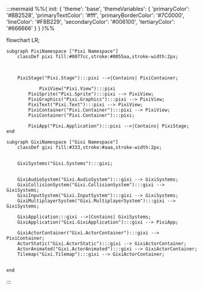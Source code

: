 :::mermaid
%%{
  init: {
    'theme': 'base',
    'themeVariables': {
      'primaryColor': '#BB2528',
      'primaryTextColor': '#fff',
      'primaryBorderColor': '#7C0000',
      'lineColor': '#F8B229',
      'secondaryColor': '#006100',
      'tertiaryColor': '#666666'
    }
  }
}%%

flowchart LR;

    subgraph PixiNamespace ["Pixi Namespace"]
        classDef pixi fill:#0077cc,stroke:#0055aa,stroke-width:2px;


       
        PixiStage("Pixi.Stage"):::pixi -->|Contains| PixiContainer;

                PixiView("Pixi.View"):::pixi
            PixiSprite("Pixi.Sprite"):::pixi --> PixiView;
            PixiGraphics("Pixi.Graphics"):::pixi --> PixiView;
            PixiText("Pixi.Text"):::pixi --> PixiView;
            PixiContainer("Pixi.Container"):::pixi --> PixiView;
            PixiContainer("Pixi.Container"):::pixi;

            PixiApp("Pixi.Application"):::pixi -->|Contains| PixiStage;
    end
    
    subgraph GixiNamespace ["Gixi Namespace"]
        classDef gixi fill:#333,stroke:#aaa,stroke-width:2px;


        GixiSystems("Gixi.Systems"):::gixi;

        
        GixiAudioSystem("Gixi.AudioSystem"):::gixi --> GixiSystems;
        GixiCollisionSystem("Gixi.CollisionSystem"):::gixi --> GixiSystems;
        GixiInputSystem("Gixi.InputSystem"):::gixi --> GixiSystems;
        GixiMultiplayerSystem("Gixi.MultiplayerSystem"):::gixi --> GixiSystems;

        GixiApplication:::gixi -->|Contains| GixiSystems;
        GixiApplication("Gixi.GixiApplication"):::gixi --> PixiApp;
      
        GixiActorContainer("Gixi.ActorContainer"):::gixi --> PixiContainer;
        ActorStatic("Gixi.ActorStatic"):::gixi --> GixiActorContainer;
        ActorAnimated("Gixi.ActorAnimated"):::gixi --> GixiActorContainer;
        Tilemap("Gixi.Tilemap"):::gixi --> GixiActorContainer;

       
    end

    


:::
